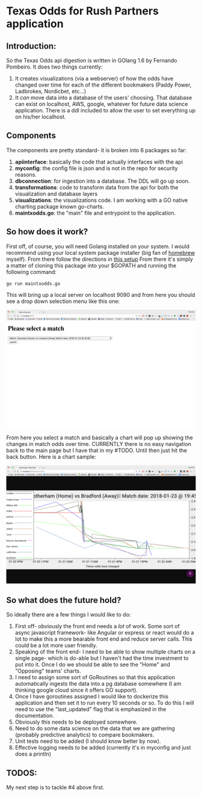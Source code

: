 # Texas Odds for Rush Partners application

## Introduction:
So the Texas Odds api digestion is written in GOlang 1.6 by Fernando Pombeiro. It does two things currently: 
1. It creates visualizations (via a webserver) of how the odds have changed over time for each of the different bookmakers (Paddy Power, Ladbrokes, Nordicbet, etc...)
2. It _can_ move data into a database of the users' choosing. That database can exist on localhost, AWS, google, whatever for future data science application. There is a ddl included to allow the user to set everything up on his/her localhost.

## Components 
The components are pretty standard- it is broken into 6 packages so far:
1. **apiinterface**: basically the code that actually interfaces with the api
2. **myconfig**: the config file is json and is not in the repo for security reasons.
3. **dbconnection**: for ingestion into a database. The DDL will go up soon.
4. **transformations**: code to transform data from the api for both the visualization and database layers
5. **visualizations**: the visualizations code. I am working with a GO native charting package known go-charts. 
6. **maintxodds.go**: the "main" file and entrypoint to the application.

## So how does it work?
First off, of course, you will need Golang installed on your system. I would recommend using your local system package installer (big fan of [homebrew](https://brew.sh/) myself). From there follow the directions in [this setup](https://golang.org/doc/install)
From there it's simply a matter of cloning this package into your $GOPATH and running the following command: 
```
go run maintxodds.go
```
This will bring up a local server on localhost 9090 and from here you should see a drop down selection menu like this one:

![selectmatch](selectmatch.png)

From here you select a match and basically a chart will pop up showing the changes in match odds over time.
CURRENTLY there is no easy navigation back to the main page but I have that in my #TODO. Until then just hit the back button. 
Here is a chart sample:

![samplechart](samplechart.png)

## So what does the future hold? 
So ideally there are a few things I would like to do: 
1. First off- obviously the front end needs a _lot_ of work. Some sort of async javascript framework- like Angular or express or react would do a lot to make this a more bearable front end and reduce server calls. This could be a lot more user friendly.
2. Speaking of the front end- I need to be able to show multiple charts on a single page- which is do-able but I haven't had the time investment to put into it. Once I do we should be able to see the "Home" and "Opposing" teams' charts. 
3. I need to assign some sort of GoRoutines so that this application automatically ingests the data into a pg database somewhere (I am thinking google cloud since it offers GO support). 
4. Once I have goroutines assigned I would like to dockerize this application and then set it to run every 10 seconds or so. To do this I will need to use the "last_updated" flag that is emphasized in the documentation.
5. Obviously this needs to be deployed somewhere. 
6. Need to do some data science on the data that we are gathering (probably predictive analytics) to compare bookmakers.
7. Unit tests need to be added (I should know better by now). 
8. Effective logging needs to be added (currently it's in myconfig and just does a println)

## TODOS:
My next step is to tackle #4 above first. 
